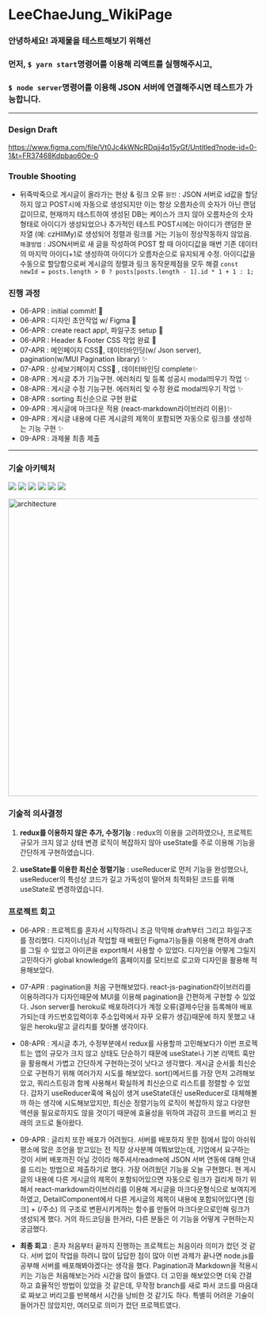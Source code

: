 # LeeChaeJung_WikiPage


### 안녕하세요! 과제물을 테스트해보기 위해선 
### 먼저, `$ yarn start`명령어를 이용해 리액트를 실행해주시고,
### `$ node server`명령어를 이용해 JSON 서버에 연결해주시면 테스트가 가능합니다.

---
### Design Draft 

https://www.figma.com/file/Vt0Jc4kWNcRDqjj4q15yGf/Untitled?node-id=0-1&t=FR37468Kdpbao6Oe-0

### Trouble Shooting

- 뒤죽박죽으로 게시글이 올라가는 현상 & 링크 오류
  `원인` : JSON 서버로 id값을 할당하지 않고 POST시에 자동으로 생성되지만 이는 항상 오름차순의 숫자가 아닌 랜덤값이므로,
          현재까지 테스트하여 생성된 DB는 케이스가 크지 않아 오름차순의 숫자형태로 아이디가 생성되었으나 추가적인 테스트 POST시에는 아이디가 랜덤한 문자열 (예: czHlIMy)로 생성되어 
          정렬과 링크를 거는 기능이 정상작동하지 않았음.
  `해결방법` : JSON서버로 새 글을 작성하여 POST 할 때 아이디값을 매번 기존 데이터의 마지막 아이디+1로 생성하여 아이디가 오름차순으로 유지되게 수정. 
            아이디값을 수동으로 할당함으로써 게시글의 정렬과 링크 동작문제점을 모두 해결
            ```const newId = posts.length > 0 ? posts[posts.length - 1].id * 1 + 1 : 1;```


### 진행 과정

- 06-APR : initial commit! :tada:
- 06-APR : 디자인 초안작업 w/ Figma 🎨
- 06-APR : create react app!, 파일구조 setup 🔧
- 06-APR : Header & Footer CSS 작업 완료 🎨
- 07-APR : 메인페이지 CSS🎨, 데이터바인딩(w/ Json server), pagination(w/MUI Pagination library) ✨
- 07-APR : 상세보기페이지 CSS🎨 , 데이터바인딩 complete✨
- 08-APR : 게시글 추가 기능구현. 에러처리 및 등록 성공시 modal띄우기 작업 ✨
- 08-APR : 게시글 수정 기능구현. 에러처리 및 수정 완료 modal띄우기 작업 ✨
- 08-APR : sorting 최신순으로 구현 완료
- 09-APR : 게시글에 마크다운 적용 (react-markdown라이브러리 이용)✨
- 09-APR : 게시글 내용에 다른 게시글의 제목이 포함되면 자동으로 링크를 생성하는 기능 구현 ✨
- 09-APR : 과제물 최종 제출


---

### 기술 아키텍처 

<img src="https://img.shields.io/badge/React-61DAFB?style=flat&logo=React&logoColor=white"/> <img src="https://img.shields.io/badge/styled-components-DB7093?style=flat&logo=styled-components&logoColor=white"/> <img src="https://img.shields.io/badge/Axios-5A29E4?style=flat&logo=Axios&logoColor=white"/> <img src="https://img.shields.io/badge/MUI-007FFF?style=flat&logo=MUI&logoColor=white"/> <img src="https://img.shields.io/badge/eslint-4B32C3?style=flat&logo=eslint&logoColor=white"/> <img src="https://img.shields.io/badge/prettier-F7B93E?style=flat&logo=prettier&logoColor=white"/>

<img width="600" alt="architecture" src="https://user-images.githubusercontent.com/120077192/230770374-f9ad16be-0692-48a8-af48-8c27dce9b01a.jpg">


### 기술적 의사결정

1. **redux를 이용하지 않은 추가, 수정기능**
  : redux의 이용을 고려하였으나, 프로젝트 규모가 크지 않고 상태 변경 로직이 복잡하지 않아 useState를 주로 이용해 기능을 간단하게 구현하였습니다. 
  
2. **useState를 이용한 최신순 정렬기능**
  : useReducer로 먼저 기능을 완성했으나, useReducer의 특성상 코드가 길고 가독성이 떨어져 최적화된 코드를 위해 useState로 변경하였습니다. 



### 프로젝트 회고
- 06-APR : 프로젝트를 혼자서 시작하려니 조금 막막해 draft부터 그리고 파일구조를 정리했다. 디자이너님과 작업할 때 배웠던 Figma기능들을 이용해 편하게 draft를 그릴 수 있었고 아이콘을 export해서 사용할 수 있었다. 디자인을 어떻게 그릴지 고민하다가 global knowledge의 홈페이지를 모티브로 로고와 디자인을 활용해 적용해보았다. 

- 07-APR : pagination을 처음 구현해보았다. react-js-pagination라이브러리를 이용하려다가 디자인때문에 MUI를 이용해 pagination을 간편하게 구현할 수 있었다. Json server를 heroku로 배포하려다가 계정 오류(결제수단을 등록해야 배포가되는데 카드번호입력이후 주소입력에서 자꾸 오류가 생김)때문에 하지 못했고 내일은 heroku말고 글리치를 찾아볼 생각이다.

- 08-APR : 게시글 추가, 수정부분에서 redux를 사용할까 고민해보다가 이번 프로젝트는 앱의 규모가 크지 않고 상태도 단순하기 때문에 useState나 기본 리액트 훅만을 활용해서 가볍고 간단하게 구현하는것이 낫다고 생각했다. 게시글 순서를 최신순으로 구현하기 위해 여러가지 시도를 해보았다. sort()메서드를 가장 먼저 고려해보았고, 쿼리스트링과 함께 사용해서 확실하게 최신순으로 리스트를 정렬할 수 있었다. 갑자기 useReducer훅에 욕심이 생겨 useState대신 useReducer로 대체해볼까 하는 생각에 시도해보았지만, 최신순 정렬기능의 로직이 복잡하지 않고 다양한 액션을 필요로하지도 않을 것이기 때문에 효율성을 위하여 과감히 코드를 버리고 원래의 코드로 돌아왔다. 

- 09-APR : 글리치 또한 배포가 어려웠다. 서버를 배포하지 못한 점에서 많이 아쉬워 평소에 많은 조언을 받고있는 전 직장 상사분께 여쭤보았는데, 기업에서 요구하는 것이 서버 배포까진 아닐 것이라 해주셔서readme에 JSON 서버 연동에 대해 안내를 드리는 방법으로 제출하기로 했다. 가장 어려웠던 기능을 오늘 구현했다. 현 게시글의 내용에 다른 게시글의 제목이 포함되어있으면 자동으로 링크가 걸리게 하기 위해서 react-markdown라이브러리를 이용해 게시글을 마크다운형식으로 보여지게 하였고, DetailComponent에서 다른 게시글의 제목이 내용에 포함되어있다면 [링크] + (/주소) 의 구조로 변환시키게하는 함수를 만들어 마크다운으로인해 링크가 생성되게 했다. 거의 하드코딩을 한거라, 다른 분들은 이 기능을 어떻게 구현하는지 궁금했다. 

- **최종 회고** : 혼자 처음부터 끝까지 진행하는 프로젝트는 처음이라 의미가 컸던 것 같다. 서버 없이 작업을 하려니 많이 답답한 점이 많아 이번 과제가 끝나면 node.js를 공부해 서버를 배포해봐야겠다는 생각을 했다. Pagination과 Markdown을 적용시키는 기능은 처음해보는거라 시간을 많이 들였다. 더 고민을 해보았으면 더욱 간결하고 효율적인 방법이 있었을 것 같은데, 무작정 branch를 새로 파서 코드를 마음대로 짜보고 버리고를 반복해서 시간을 낭비한 것 같기도 하다. 특별히 어려운 기술이 들어가진 않았지만, 여러모로 의미가 컸던 프로젝트였다. 
